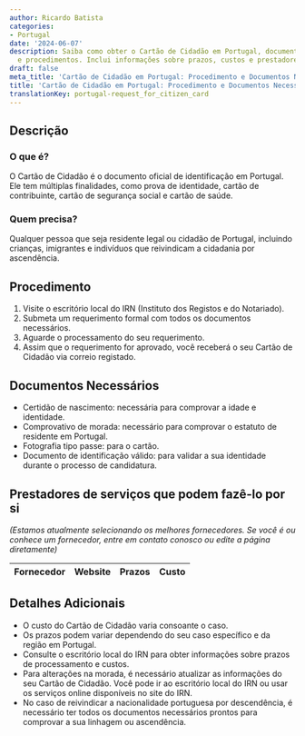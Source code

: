 ```yaml
---
author: Ricardo Batista
categories:
- Portugal
date: '2024-06-07'
description: Saiba como obter o Cartão de Cidadão em Portugal, documentos necessários
  e procedimentos. Inclui informações sobre prazos, custos e prestadores de serviços.
draft: false
meta_title: 'Cartão de Cidadão em Portugal: Procedimento e Documentos Necessários'
title: 'Cartão de Cidadão em Portugal: Procedimento e Documentos Necessários'
translationKey: portugal-request_for_citizen_card
---
```



## Descrição
### O que é?
O Cartão de Cidadão é o documento oficial de identificação em Portugal. Ele tem múltiplas finalidades, como prova de identidade, cartão de contribuinte, cartão de segurança social e cartão de saúde.

### Quem precisa?
Qualquer pessoa que seja residente legal ou cidadão de Portugal, incluindo crianças, imigrantes e indivíduos que reivindicam a cidadania por ascendência.

## Procedimento
1. Visite o escritório local do IRN (Instituto dos Registos e do Notariado).
2. Submeta um requerimento formal com todos os documentos necessários.
3. Aguarde o processamento do seu requerimento.
4. Assim que o requerimento for aprovado, você receberá o seu Cartão de Cidadão via correio registado.

## Documentos Necessários
- Certidão de nascimento: necessária para comprovar a idade e identidade.
- Comprovativo de morada: necessário para comprovar o estatuto de residente em Portugal.
- Fotografia tipo passe: para o cartão.
- Documento de identificação válido: para validar a sua identidade durante o processo de candidatura.

## Prestadores de serviços que podem fazê-lo por si
_(Estamos atualmente selecionando os melhores fornecedores. Se você é ou conhece um fornecedor, entre em contato conosco ou edite a página diretamente)_

| Fornecedor      |     Website     |     Prazos       |       Custo      |
| --------------- | --------------- |  :-------------: | :-------------: |

## Detalhes Adicionais
- O custo do Cartão de Cidadão varia consoante o caso.
- Os prazos podem variar dependendo do seu caso específico e da região em Portugal.
- Consulte o escritório local do IRN para obter informações sobre prazos de processamento e custos.
- Para alterações na morada, é necessário atualizar as informações do seu Cartão de Cidadão. Você pode ir ao escritório local do IRN ou usar os serviços online disponíveis no site do IRN.
- No caso de reivindicar a nacionalidade portuguesa por descendência, é necessário ter todos os documentos necessários prontos para comprovar a sua linhagem ou ascendência.